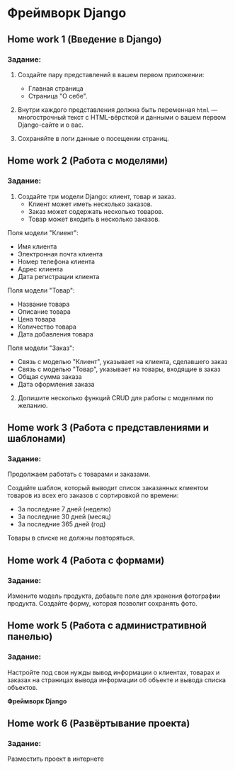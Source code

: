 # Фреймворк Django

## Home work 1 (Введение в Django)

### Задание:

1. Создайте пару представлений в вашем первом приложении:
   - Главная страница
   - Страница "О себе".

2. Внутри каждого представления должна быть переменная `html` — многострочный
текст с HTML-вёрсткой и данными о вашем первом Django-сайте и о вас.

3. Сохраняйте в логи данные о посещении страниц.

## Home work 2 (Работа с моделями)

### Задание:

1. Создайте три модели Django: клиент, товар и заказ.
   - Клиент может иметь несколько заказов. 
   - Заказ может содержать несколько товаров. 
   - Товар может входить в несколько заказов.

Поля модели "Клиент":
- Имя клиента
- Электронная почта клиента
- Номер телефона клиента
- Адрес клиента
- Дата регистрации клиента

Поля модели "Товар":
- Название товара
- Описание товара
- Цена товара
- Количество товара
- Дата добавления товара

Поля модели "Заказ":
- Связь с моделью "Клиент", указывает на клиента, сделавшего заказ
- Связь с моделью "Товар", указывает на товары, входящие в заказ
- Общая сумма заказа
- Дата оформления заказа

2. Допишите несколько функций CRUD для работы с моделями по желанию.

## Home work 3 (Работа с представлениями и шаблонами)

### Задание:

Продолжаем работать с товарами и заказами.

Создайте шаблон, который выводит список заказанных клиентом
товаров из всех его заказов с сортировкой по времени:
- За последние 7 дней (неделю)
- За последние 30 дней (месяц)
- За последние 365 дней (год)

Товары в списке не должны повторяться.

## Home work 4 (Работа с формами)

### Задание:

Измените модель продукта, добавьте поле для хранения фотографии продукта.
Создайте форму, которая позволит сохранять фото.

## Home work 5 (Работа с административной панелью)

### Задание:
 
Настройте под свои нужды вывод информации о клиентах,
товарах и заказах на страницах вывода информации об
объекте и вывода списка объектов.

 <b>Фреймворк Django
## Home work 6</b> (Развёртывание проекта)

### Задание:
Разместить проект в интернете